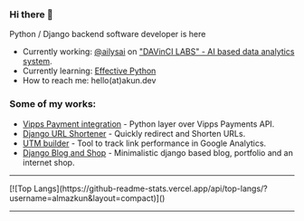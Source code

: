 ### Hi there 👋

Python / Django backend software developer is here

- Currently working: [@ailysai](https://github.com/ailysai) on ["DAVinCI LABS" - AI based data analytics system](https://davincilabs.ai/).
- Currently learning: [Effective Python](https://github.com/almazkun/effective_python)
- How to reach me: hello(at)akun.dev

### Some of my works:
* [Vipps Payment integration](https://pypi.org/project/vipps/) - Python layer over Vipps Payments API.
* [Django URL Shortener](https://github.com/almazkun/durls) - Quickly redirect and Shorten URLs. 
* [UTM builder](https://github.com/almazkun/utm_source_url_builder) - Tool to track link performance in Google Analytics. 
* [Django Blog and Shop](https://akun.dev) - Minimalistic django based blog, portfolio and an internet shop. 

<hr>
[![Top Langs](https://github-readme-stats.vercel.app/api/top-langs/?username=almazkun&layout=compact)]()
<hr>
